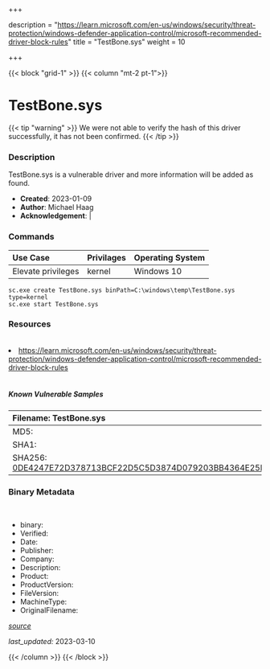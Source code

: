 +++

description = "https://learn.microsoft.com/en-us/windows/security/threat-protection/windows-defender-application-control/microsoft-recommended-driver-block-rules"
title = "TestBone.sys"
weight = 10

+++


{{< block "grid-1" >}}
{{< column "mt-2 pt-1">}}




# TestBone.sys 


{{< tip "warning" >}}
We were not able to verify the hash of this driver successfully, it has not been confirmed.
{{< /tip >}}




### Description


TestBone.sys is a vulnerable driver and more information will be added as found.


- **Created**: 2023-01-09
- **Author**: Michael Haag
- **Acknowledgement**:  | [](https://twitter.com/)

### Commands

| Use Case | Privilages | Operating System | 
|:---- | ---- | ---- |
| Elevate privileges | kernel | Windows 10 |

```
sc.exe create TestBone.sys binPath=C:\windows\temp\TestBone.sys type=kernel
sc.exe start TestBone.sys
```

### Resources
<br>


<li><a href=" https://learn.microsoft.com/en-us/windows/security/threat-protection/windows-defender-application-control/microsoft-recommended-driver-block-rules"> https://learn.microsoft.com/en-us/windows/security/threat-protection/windows-defender-application-control/microsoft-recommended-driver-block-rules</a></li>


<br>


##### Known Vulnerable Samples

| Filename: TestBone.sys |
|:---- |
|MD5: <a href="https://www.virustotal.com/gui/file/{&#39;Filename&#39;: &#39;TestBone.sys&#39;, &#39;MD5&#39;: &#39;&#39;, &#39;SHA1&#39;: &#39;&#39;, &#39;SHA256&#39;: &#39;0DE4247E72D378713BCF22D5C5D3874D079203BB4364E25F67A90D5570BDCCE8&#39;}"></a>|
|SHA1: <a href="https://www.virustotal.com/gui/file/{&#39;Filename&#39;: &#39;TestBone.sys&#39;, &#39;MD5&#39;: &#39;&#39;, &#39;SHA1&#39;: &#39;&#39;, &#39;SHA256&#39;: &#39;0DE4247E72D378713BCF22D5C5D3874D079203BB4364E25F67A90D5570BDCCE8&#39;}"></a>|
|SHA256: <a href="https://www.virustotal.com/gui/file/{&#39;Filename&#39;: &#39;TestBone.sys&#39;, &#39;MD5&#39;: &#39;&#39;, &#39;SHA1&#39;: &#39;&#39;, &#39;SHA256&#39;: &#39;0DE4247E72D378713BCF22D5C5D3874D079203BB4364E25F67A90D5570BDCCE8&#39;}">0DE4247E72D378713BCF22D5C5D3874D079203BB4364E25F67A90D5570BDCCE8</a>|




### Binary Metadata
<br>

- binary: 
- Verified: 
- Date: 
- Publisher: 
- Company: 
- Description: 
- Product: 
- ProductVersion: 
- FileVersion: 
- MachineType: 
- OriginalFilename: 

[*source*](https://github.com/magicsword-io/LOLDrivers/tree/main/yaml/testbone.sys.yml)

*last_updated:* 2023-03-10


{{< /column >}}
{{< /block >}}
